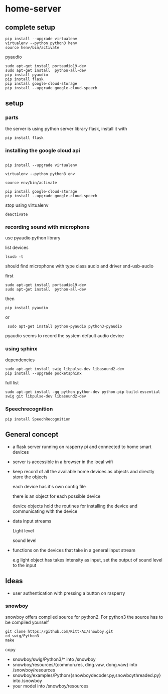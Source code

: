 # home-server



## complete setup




```shell
pip install --upgrade virtualenv
virtualenv --python python3 henv
source henv/bin/activate
```

pyaudio

```shell
sudo apt-get install portaudio19-dev
sudo apt-get install  python-all-dev
pip install pyaudio 
pip install flask
pip install google-cloud-storage
pip install --upgrade google-cloud-speech
```








## setup



### parts

the server is using python server library flask, install it with

```shell
pip install flask

```

### installing the google cloud api

```shell

pip install --upgrade virtualenv

virtualenv --python python3 env

source env/bin/activate

pip install google-cloud-storage
pip install --upgrade google-cloud-speech

```

stop using virtualenv

```shell
deactivate

```

### recording sound with microphone

use pyaudio python library

list devices

```shell
lsusb -t
```

should find microphone with type class audio and driver snd-usb-audio

first 

```shell
sudo apt-get install portaudio19-dev
sudo apt-get install  python-all-dev
```

then

```shell
pip install pyaudio 
```

or 

```shell
 sudo apt-get install python-pyaudio python3-pyaudio 
 ```

pyaudio seems to record the system default audio device


### using sphinx

dependencies 

```shell
sudo apt-get install swig libpulse-dev libasound2-dev	
pip install --upgrade pocketsphinx
```

full list

```shell
sudo apt-get install -qq python python-dev python-pip build-essential swig git libpulse-dev libasound2-dev
```


### Speechrecognition

```shell
pip install SpeechRecognition
```



## General concept

* a flask server running on rasperry pi and connected to home smart devices

* server is accessible in a browser in the local wifi

* keep record of all the available home devices as objects and directly store the objects
  
  each device has it's own config file

  there is an object for each possible device 

  device objects hold the routines for installing the device and communicating with the device


* data input streams 
	
  Light level

  sound level

* functions on the devices that take in a general input stream

  e.g light object has takes intensity as input, set the output of sound level to the input



## Ideas

* user authentication with pressing a button on rasperry



### snowboy

snowboy offers compiled source for python2. For python3 the source has to be compiled yourself

```shell
git clone https://github.com/Kitt-AI/snowboy.git
cd swig/Python3
make
```

copy
- snowboy/swig/Python3/* into <home-server-dir>/snowboy 
- snowboy/resources/{common.res, ding.vaw, dong.vaw} into <home-server-dir>/snowboy/resources
- snowboy/examples/Python/{snowboydecoder.py,snowboythreaded.py} into <home-server-dir>/snowboy
- your model into <home-server-dir>/snowboy/resources